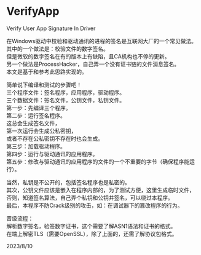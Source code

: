 # VerifyApp
Verify User App Signature In Driver

在Windows驱动中校验和驱动通讯的进程的签名是互联网大厂的一个常见做法。  
其中的一个做法是：校验文件的数字签名。  
但是微软的数字签名在有的版本上有缺陷，且CA机构也不停的更新。  
另一个做法是ProcessHacker，自己弄一个没有证书链的文件消息签名。  
本文是基于和参考此思路实现的。  
  
简单说下编译和测试的步骤吧！  
三个程序文件：签名程序，应用程序，驱动程序。  
三个数据文件：签名文件，公钥文件，私钥文件。  
第一步：先编译三个程序。  
第二步：运行签名程序。  
        这总会生成签名文件，  
        第一次运行会生成公私密钥，  
        或者不存在公私密钥不存在时也会生成。  
第三步：加载驱动程序。  
第四步：运行与驱动通讯的应用程序。  
第五步：修改与驱动通讯的应用程序的文件的一个不重要的字节（确保程序能运行）。  
  
当然，私钥是不公开的，包括签名程序也是私密的。  
其次，公钥文件应该是嵌入在程序内部的，为了测试方便，这里生成临时文件，  
否则，知道签名算法，自己弄个私钥和公钥并签名，可以绕过本程序。  
最后，本程序不防Crack级别的攻击，如：在调试器下的篡改程序的行为。  
  
晋级流程：  
解析数字签名，验签数字证书，这个需要了解ASN1语法和证书的格式。  
在端上解密TLS（需要OpenSSL），除了上面的，还需了解协议包格式。  
  
2023/8/10
